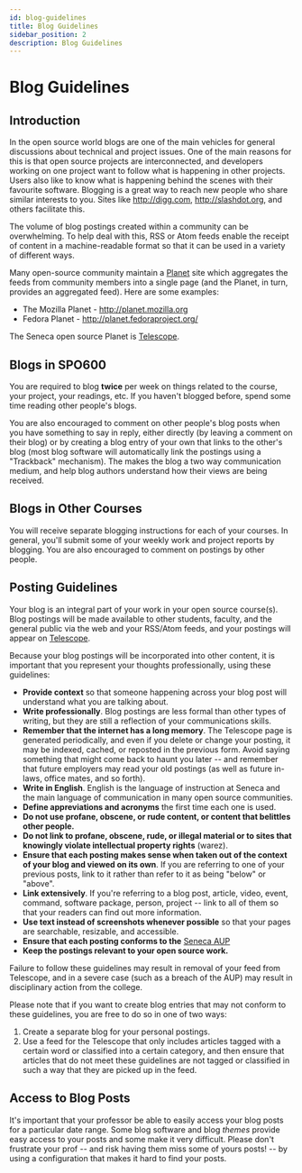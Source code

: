 ```yaml
---
id: blog-guidelines
title: Blog Guidelines
sidebar_position: 2
description: Blog Guidelines
---
```


# Blog Guidelines

## Introduction

In the open source world blogs are one of the main vehicles for general discussions about technical and project issues. One of the main reasons for this is that open source projects are interconnected, and developers working on one project want to follow what is happening in other projects. Users also like to know what is happening behind the scenes with their favourite software. Blogging is a great way to reach new people who share similar interests to you. Sites like http://digg.com, http://slashdot.org, and others facilitate this.

The volume of blog postings created within a community can be overwhelming. To help deal with this, RSS or Atom feeds enable the receipt of content in a machine-readable format so that it can be used in a variety of different ways.

Many open-source community maintain a [Planet](http://planetplanet.org/) site which aggregates the feeds from community members into a single page (and the Planet, in turn, provides an aggregated feed). Here are some examples:

- The Mozilla Planet - http://planet.mozilla.org
- Fedora Planet - http://planet.fedoraproject.org/

The Seneca open source Planet is [Telescope](https://telescope.cdot.systems/).

## Blogs in SPO600

You are required to blog **twice** per week on things related to the course, your project, your readings, etc. If you haven't blogged before, spend some time reading other people's blogs.

You are also encouraged to comment on other people's blog posts when you have something to say in reply, either directly (by leaving a comment on their blog) or by creating a blog entry of your own that links to the other's blog (most blog software will automatically link the postings using a "Trackback" mechanism). The makes the blog a two way communication medium, and help blog authors understand how their views are being received.

## Blogs in Other Courses

You will receive separate blogging instructions for each of your courses. In general, you'll submit some of your weekly work and project reports by blogging. You are also encouraged to comment on postings by other people.

## Posting Guidelines

Your blog is an integral part of your work in your open source course(s). Blog postings will be made available to other students, faculty, and the general public via the web and your RSS/Atom feeds, and your postings will appear on [Telescope](https://telescope.cdot.systems/).

Because your blog postings will be incorporated into other content, it is important that you represent your thoughts professionally, using these guidelines:

- **Provide context** so that someone happening across your blog post will understand what you are talking about.
- **Write professionally**. Blog postings are less formal than other types of writing, but they are still a reflection of your communications skills.
- **Remember that the internet has a long memory**. The Telescope page is generated periodically, and even if you delete or change your posting, it may be indexed, cached, or reposted in the previous form. Avoid saying something that might come back to haunt you later -- and remember that future employers may read your old postings (as well as future in-laws, office mates, and so forth).
- **Write in English**. English is the language of instruction at Seneca and the main language of communication in many open source communities.
- **Define appreviations and acronyms** the first time each one is used.
- **Do not use profane, obscene, or rude content, or content that belittles other people.**
- **Do not link to profane, obscene, rude, or illegal material or to sites that knowingly violate intellectual property rights** (warez).
- **Ensure that each posting makes sense when taken out of the context of your blog and viewed on its own**. If you are referring to one of your previous posts, link to it rather than refer to it as being "below" or "above".
- **Link extensively**. If you're referring to a blog post, article, video, event, command, software package, person, project -- link to all of them so that your readers can find out more information.
- **Use text instead of screenshots whenever possible** so that your pages are searchable, resizable, and accessible.
- **Ensure that each posting conforms to the** [Seneca AUP](http://www.senecac.on.ca/policies/itau.html)
- **Keep the postings relevant to your open source work.**

Failure to follow these guidelines may result in removal of your feed from Telescope, and in a severe case (such as a breach of the AUP) may result in disciplinary action from the college.

Please note that if you want to create blog entries that may not conform to these guidelines, you are free to do so in one of two ways:

1. Create a separate blog for your personal postings.
2. Use a feed for the Telescope that only includes articles tagged with a certain word or classified into a certain category, and then ensure that articles that do not meet these guidelines are not tagged or classified in such a way that they are picked up in the feed.

## Access to Blog Posts

It's important that your professor be able to easily access your blog posts for a particular date range. Some blog software and blog _themes_ provide easy access to your posts and some make it very difficult. Please don't frustrate your prof -- and risk having them miss some of yours posts! -- by using a configuration that makes it hard to find your posts.

